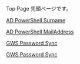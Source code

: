Top Page
先頭ページです。

[AD PowerShell Surname](https://dti470.github.io/SampleCom1/SubPages1/ADCom1.html)

[AD PowerShell MailAddress](https://dti470.github.io/SampleCom1/SubPages1/ADCom2.html)

[GWS Password Sync](https://dti470.github.io/SampleCom1/SubPages1/PasswordSync.html)

[GWS Password Sync](https://dti470.github.io/SampleCom1/SubPages1/GroupAdd.html)